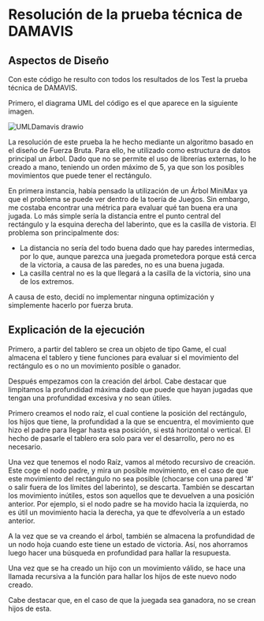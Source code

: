 # Resolución de la prueba técnica de DAMAVIS

## Aspectos de Diseño
Con este código he resulto con todos los resultados de los Test la prueba técnica de DAMAVIS.

Primero, el diagrama UML del código es el que aparece en la siguiente imagen.

![UMLDamavis drawio](https://github.com/Vanwait/pruebaDAMAVIS/assets/70864359/c1209054-695c-4725-8f13-365b964a09e0)

La resolución de este prueba la he hecho mediante un algoritmo basado en el diseño de Fuerza Bruta. Para ello, he utilizado como estructura de datos principal un árbol. 
Dado que no se permite el uso de librerías externas, lo he creado a mano, teniendo un orden máximo de 5, ya que son los posibles movimientos que puede tener el rectángulo.

En primera instancia, había pensado la utilización de un Árbol MiniMax ya que el problema se puede ver dentro de la toería de Juegos. Sin embargo, me costaba encontrar 
una métrica para evaluar qué tan buena era una jugada. Lo más simple sería la distancia entre el punto central del rectángulo y la esquina derecha del laberinto, que es la
casilla de vistoria. El problema son principalmente dos:
* La distancia no sería del todo buena dado que hay paredes intermedias, por lo que, aunque parezca una juegada prometedora porque está cerca de la victoria, a causa
  de las paredes, no es una buena jugada.
* La casilla central no es la que llegará a la casilla de la victoria, sino una de los extremos.

A causa de esto, decidí no implementar ninguna optimización y simplemente hacerlo por fuerza bruta. 


## Explicación de la ejecución

Primero, a partir del tablero se crea un objeto de tipo Game, el cual almacena el tablero y tiene funciones para evaluar si el movimiento del rectángulo es o no un movimiento
posible o ganador. 

Después empezamos con la creación del árbol. Cabe destacar que limpitamos la profundidad máxima dado que puede que hayan jugadas que tengan una profundidad excesiva y no sean
útiles. 

Primero creamos el nodo raíz, el cual contiene la posición del rectángulo, los hijos que tiene, la profundidad a la que se encuentra, el movimiento que hizo el padre para
llegar hasta esa posición, si está horizontal o vertical. El hecho de pasarle el tablero era solo para ver el desarrollo, pero no es necesario.

Una vez que tenemos el nodo Raíz, vamos al método recursivo de creación. Este coge el nodo padre, y mira un posible movimiento, en el caso de que este movimiento del rectángulo
no sea posible (chocarse con una pared '#' o salir fuera de los límites del laberinto), se descarta. También se descartan los movimiento inútiles, estos son aquellos que te 
devuelven a una posición anterior. Por ejemplo, si el nodo padre se ha movido hacia la izquierda, no es útil un movimiento hacia la derecha, ya que te dfevolvería a un estado anterior.


A la vez que se va creando el árbol, también se almacena la profundidad de un nodo hoja cuando este tiene un estado de victoria. Así, nos ahorramos luego hacer una búsqueda en
profundidad para hallar la resupuesta. 

Una vez que se ha creado un hijo con un movimiento válido, se hace una llamada recursiva a la función para hallar los hijos de este nuevo nodo creado.

Cabe destacar que, en el caso de que la juegada sea ganadora, no se crean hijos de esta.


